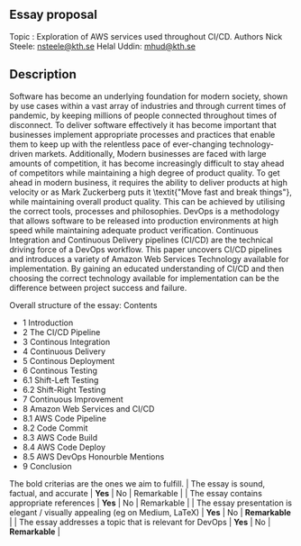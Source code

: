 ## Essay proposal
Topic : Exploration of AWS services used throughout CI/CD.
Authors
Nick Steele: nsteele@kth.se
Helal Uddin: mhud@kth.se

## Description
Software has become an underlying foundation for modern society, shown by use cases within a vast array of industries and through current times of pandemic, by keeping millions of people connected throughout times of disconnect. To deliver software effectively it has become important that businesses implement appropriate processes and practices that enable them to keep up with the relentless pace of ever-changing technology-driven markets. Additionally, Modern businesses are faced with large amounts of competition, it has become increasingly difficult to stay ahead of competitors while maintaining a high degree of product quality. To get ahead in modern business, it requires the ability to deliver products at high velocity or as Mark Zuckerberg puts it \textit{"Move fast and break things"}, while maintaining overall product quality. This can be achieved by utilising the correct tools, processes and philosophies. DevOps is a methodology that allows software to be released into production environments at high speed while maintaining adequate product verification. Continuous Integration and Continuous Delivery pipelines (CI/CD) are the technical driving force of a DevOps workflow. This paper uncovers CI/CD pipelines and introduces a variety of Amazon Web Services Technology available for implementation. By gaining an educated understanding of CI/CD and then choosing the correct technology available for implementation can be the difference between project success and failure.

Overall structure of the essay:
Contents
* 1 Introduction 
* 2 The CI/CD Pipeline
* 3 Continous Integration
* 4 Continuous Delivery
* 5 Continous Deployment
* 6 Continous Testing
* 6.1 Shift-Left Testing
* 6.2 Shift-Right Testing
* 7 Continuous Improvement
* 8 Amazon Web Services and CI/CD
* 8.1 AWS Code Pipeline
* 8.2 Code Commit
* 8.3 AWS Code Build
* 8.4 AWS Code Deploy
* 8.5 AWS DevOps Honourble Mentions
* 9 Conclusion 

The bold criterias are the ones we aim to fulfill.
| The essay is sound, factual, and accurate                                    | **Yes** | No | Remarkable |
| The essay contains appropriate references                                    | **Yes** | No | Remarkable |
| The essay presentation is elegant / visually appealing (eg on Medium, LaTeX) | **Yes** | No | **Remarkable** |
| The essay addresses a topic that is relevant for DevOps                      | **Yes** | No | **Remarkable** |
